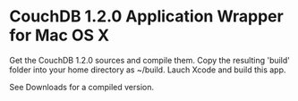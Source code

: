 CouchDB 1.2.0 Application Wrapper for Mac OS X
==

Get the CouchDB 1.2.0 sources and compile them. Copy the resulting 'build' folder into your home directory as ~/build. Lauch Xcode and build this app.

See Downloads for a compiled version.

